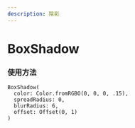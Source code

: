 ```yaml
---
description: 陰影
---
```


# BoxShadow

### 使用方法

```text
BoxShadow(
  color: Color.fromRGBO(0, 0, 0, .15),
  spreadRadius: 0, 
  blurRadius: 6,
  offset: Offset(0, 1)
)
```

 

